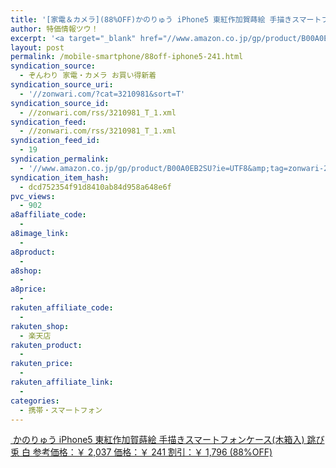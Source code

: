 ```yaml
---
title: '[家電＆カメラ](88%OFF)かのりゅう iPhone5 東紅作加賀蒔絵 手描きスマートフォンケース(木箱入) 跳び兎 白 ￥241'
author: 特価情報ツウ！
excerpt: '<a target="_blank" href="//www.amazon.co.jp/gp/product/B00A0EB2SU?ie=UTF8&amp;tag=zonwari-22&amp;linkCode=as2&amp;camp=247&amp;creative=7399&amp;creativeASIN=B00A0EB2SU"><img src="//ecx.images-amazon.com/images/I/31Gbl-w-b6L._SL100_.jpg"><br>&#12363;&#12398;&#12426;&#12421;&#12358; iPhone5 &#26481;&#32005;&#20316;&#21152;&#36032;&#33940;&#32117; &#25163;&#25551;&#12365;&#12473;&#12510;&#12540;&#12488;&#12501;&#12457;&#12531;&#12465;&#12540;&#12473;(&#26408;&#31665;&#20837;) &#36339;&#12403;&#20814; &#30333;<br>&#21442;&#32771;&#20385;&#26684;&#65306;&#65509; 2,037<br>&#20385;&#26684;&#65306;&#65509; 241<br>&#21106;&#24341;&#65306;&#65509; 1,796 (88%OFF)</a>'
layout: post
permalink: /mobile-smartphone/88off-iphone5-241.html
syndication_source:
  - ぞんわり 家電・カメラ お買い得新着
syndication_source_uri:
  - '//zonwari.com/?cat=3210981&sort=T'
syndication_source_id:
  - //zonwari.com/rss/3210981_T_1.xml
syndication_feed:
  - //zonwari.com/rss/3210981_T_1.xml
syndication_feed_id:
  - 19
syndication_permalink:
  - '//www.amazon.co.jp/gp/product/B00A0EB2SU?ie=UTF8&amp;tag=zonwari-22&amp;linkCode=as2&amp;camp=247&amp;creative=7399&amp;creativeASIN=B00A0EB2SU'
syndication_item_hash:
  - dcd752354f91d8410ab84d958a648e6f
pvc_views:
  - 902
a8affiliate_code:
  -
a8image_link:
  -
a8product:
  -
a8shop:
  -
a8price:
  -
rakuten_affiliate_code:
  -
rakuten_shop:
  - 楽天店
rakuten_product:
  -
rakuten_price:
  -
rakuten_affiliate_link:
  -
categories:
  - 携帯・スマートフォン
---
```

[<img src='//i0.wp.com/ecx.images-amazon.com/images/I/31Gbl-w-b6L._SL150_.jpg?w=546' title="" alt="" data-recalc-dims="1" />
かのりゅう iPhone5 東紅作加賀蒔絵 手描きスマートフォンケース(木箱入) 跳び兎 白
参考価格：￥ 2,037
価格：￥ 241
割引：￥ 1,796 (88%OFF)][1]

 [1]: //www.amazon.co.jp/gp/product/B00A0EB2SU?ie=UTF8&#038;tag=tokkajohotsu-22&#038;linkCode=as2&#038;camp=247&#038;creative=7399&#038;creativeASIN=B00A0EB2SU